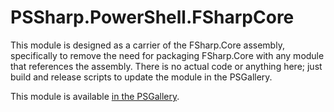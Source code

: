 # PSSharp.PowerShell.FSharpCore
This module is designed as a carrier of the FSharp.Core assembly, specifically to remove the need for packaging FSharp.Core
with any module that references the assembly. There is no actual code or anything here; just build and release scripts to
update the module in the PSGallery.

This module is available [in the PSGallery](https://www.powershellgallery.com/packages/PSSharp.PowerShell.FSharpCore/).
